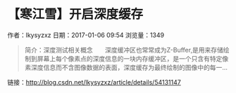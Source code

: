 # 【寒江雪】开启深度缓存
作者：lkysyzxz
日期：2017-01-06 09:54
浏览量：1349
> 简介：深度测试相关概念  深度缓冲区也常常成为Z-Buffer,是用来存储绘制到屏幕上每个像素点的深度信息的一块内存缓冲区，是一个只含有特定像素深度信息而不含图像数据的表面，深度缓存为最终绘制的图像中的每一...

 链接：http://blog.csdn.net/lkysyzxz/article/details/54131147
